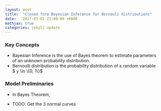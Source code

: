 ```yaml
---
layout: post
title:  "Closed form Bayesian Inference for Bernouli distributions"
date:   2017-03-01 21:09:09 +0800
mathjax: true
categories: jekyll update
---
```

### Key Concepts
* Bayesian Inference is the use of Bayes theorem to estimate parameters of an unknown probability distribution.
* Bernoulli distribution is the probability distribution of a random variable \$ y \in \\{0, 1\\}\$

### Model Preliminaries

* In Bayes Theorem, 

* TODO: Get the 3 normal curves

